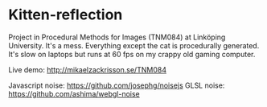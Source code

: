 # Kitten-reflection

Project in Procedural Methods for Images (TNM084) at Linköping University. It's a mess.
Everything except the cat is procedurally generated. It's slow on laptops but runs at
60 fps on my crappy old gaming computer.

Live demo: http://mikaelzackrisson.se/TNM084

Javascript noise: https://github.com/josephg/noisejs
GLSL noise: https://github.com/ashima/webgl-noise